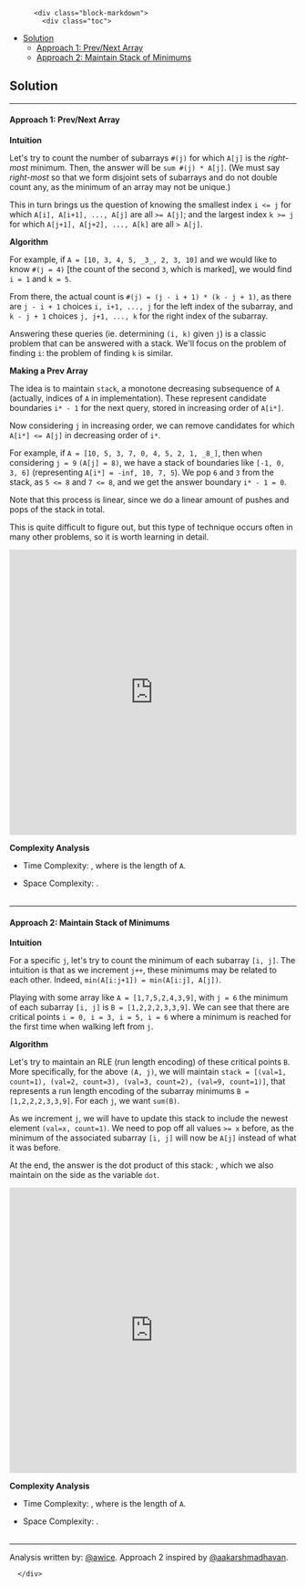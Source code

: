<div class="article-body">
        
          <div class="block-markdown">
            <div class="toc">
<ul>
<li><a href="#solution">Solution</a><ul>
<li><a href="#approach-1-prevnext-array">Approach 1: Prev/Next Array</a></li>
<li><a href="#approach-2-maintain-stack-of-minimums">Approach 2: Maintain Stack of Minimums</a></li>
</ul>
</li>
</ul>
</div>
<h2 id="solution">Solution</h2>
<hr>
<h4 id="approach-1-prevnext-array">Approach 1: Prev/Next Array</h4>
<p><strong>Intuition</strong></p>
<p>Let's try to count the number of subarrays <code>#(j)</code> for which <code>A[j]</code> is the <em>right-most</em> minimum.  Then, the answer will be <code>sum #(j) * A[j]</code>.  (We must say <em>right-most</em> so that we form disjoint sets of subarrays and do not double count any, as the minimum of an array may not be unique.)</p>
<p>This in turn brings us the question of knowing the smallest index <code>i &lt;= j</code> for which <code>A[i], A[i+1], ..., A[j]</code> are all <code>&gt;= A[j]</code>; and the largest index <code>k &gt;= j</code> for which <code>A[j+1], A[j+2], ..., A[k]</code> are all <code>&gt; A[j]</code>.</p>
<p><strong>Algorithm</strong></p>
<p>For example, if <code>A = [10, 3, 4, 5, _3_, 2, 3, 10]</code> and we would like to know <code>#(j = 4)</code> [the count of the second <code>3</code>, which is marked], we would find <code>i = 1</code> and <code>k = 5</code>.</p>
<p>From there, the actual count is <code>#(j) = (j - i + 1) * (k - j + 1)</code>, as there are <code>j - i + 1</code> choices <code>i, i+1, ..., j</code> for the left index of the subarray, and <code>k - j + 1</code> choices <code>j, j+1, ..., k</code> for the right index of the subarray.</p>
<p>Answering these queries (ie. determining <code>(i, k)</code> given <code>j</code>) is a classic problem that can be answered with a stack.  We'll focus on the problem of finding <code>i</code>: the problem of finding <code>k</code> is similar.</p>
<p><strong>Making a Prev Array</strong></p>
<p>The idea is to maintain <code>stack</code>, a monotone decreasing subsequence of <code>A</code> (actually, indices of <code>A</code> in implementation).  These represent candidate boundaries <code>i* - 1</code> for the next query, stored in increasing order of <code>A[i*]</code>.</p>
<p>Now considering <code>j</code> in increasing order, we can remove candidates for which <code>A[i*] &lt;= A[j]</code> in decreasing order of <code>i*</code>.</p>
<p>For example, if <code>A = [10, 5, 3, 7, 0, 4, 5, 2, 1, _8_]</code>, then when considering <code>j = 9</code> <code>(A[j] = 8)</code>, we have a stack of boundaries like <code>[-1, 0, 3, 6]</code> (representing <code>A[i*] = -inf, 10, 7, 5</code>).  We pop <code>6</code> and <code>3</code> from the stack, as <code>5 &lt;= 8</code> and <code>7 &lt;= 8</code>, and we get the answer boundary <code>i* - 1 = 0</code>.</p>
<p>Note that this process is linear, since we do a linear amount of pushes and pops of the stack in total.</p>
<p>This is quite difficult to figure out, but this type of technique occurs often in many other problems, so it is worth learning in detail.</p>
<iframe src="https://leetcode.com/playground/CMceXvyZ/shared" frameborder="0" width="100%" height="500" name="CMceXvyZ"></iframe>

<p><strong>Complexity Analysis</strong></p>
<ul>
<li>
<p>Time Complexity:  <script type="math/tex; mode=display">O(N)</script>, where <script type="math/tex; mode=display">N</script> is the length of <code>A</code>.</p>
</li>
<li>
<p>Space Complexity:  <script type="math/tex; mode=display">O(N)</script>.
<br>
<br></p>
</li>
</ul>
<hr>
<h4 id="approach-2-maintain-stack-of-minimums">Approach 2: Maintain Stack of Minimums</h4>
<p><strong>Intuition</strong></p>
<p>For a specific <code>j</code>, let's try to count the minimum of each subarray <code>[i, j]</code>.  The intuition is that as we increment <code>j++</code>, these minimums may be related to each other.  Indeed, <code>min(A[i:j+1]) = min(A[i:j], A[j])</code>.</p>
<p>Playing with some array like <code>A = [1,7,5,2,4,3,9]</code>, with <code>j = 6</code> the minimum of each subarray <code>[i, j]</code> is <code>B = [1,2,2,2,3,3,9]</code>.   We can see that there are critical points <code>i = 0, i = 3, i = 5, i = 6</code> where a minimum is reached for the first time when walking left from <code>j</code>.</p>
<p><strong>Algorithm</strong></p>
<p>Let's try to maintain an RLE (run length encoding) of these critical points <code>B</code>.  More specifically, for the above <code>(A, j)</code>, we will maintain <code>stack = [(val=1, count=1), (val=2, count=3), (val=3, count=2), (val=9, count=1)]</code>, that represents a run length encoding of the subarray minimums <code>B = [1,2,2,2,3,3,9]</code>.  For each <code>j</code>, we want <code>sum(B)</code>.  </p>
<p>As we increment <code>j</code>, we will have to update this stack to include the newest element <code>(val=x, count=1)</code>.  We need to pop off all values <code>&gt;= x</code> before, as the minimum of the associated subarray <code>[i, j]</code> will now be <code>A[j]</code> instead of what it was before.</p>
<p>At the end, the answer is the dot product of this stack: <script type="math/tex; mode=display">\sum\limits_{e\text{ } \in \text{ stack}} e\text{.val} * e\text{.count}</script>, which we also maintain on the side as the variable <code>dot</code>.</p>
<iframe src="https://leetcode.com/playground/yoG86DGx/shared" frameborder="0" width="100%" height="500" name="yoG86DGx"></iframe>

<p><strong>Complexity Analysis</strong></p>
<ul>
<li>
<p>Time Complexity:  <script type="math/tex; mode=display">O(N)</script>, where <script type="math/tex; mode=display">N</script> is the length of <code>A</code>.</p>
</li>
<li>
<p>Space Complexity:  <script type="math/tex; mode=display">O(N)</script>.
<br>
<br></p>
</li>
</ul>
<hr>
<p>Analysis written by: <a href="https://leetcode.com/awice">@awice</a>.  Approach 2 inspired by <a href="https://leetcode.com/aakarshmadhavan">@aakarshmadhavan</a>.</p>
          </div>
        
      </div>